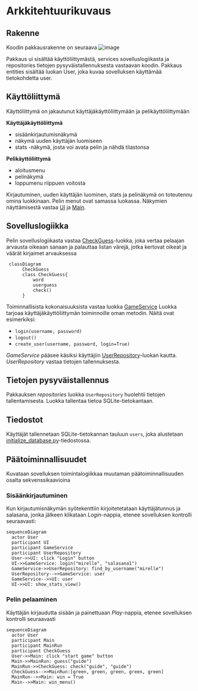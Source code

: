 # Arkkitehtuurikuvaus

## Rakenne
Koodin pakkausrakenne on seuraava
![image](https://user-images.githubusercontent.com/101889891/166429870-c36d6496-f4f1-46c2-a0a3-3d0e338ccc1a.png)

Pakkaus ui sisältää käyttöliittymästä, services sovelluslogiikasta ja repositories tietojen pysyväistallennuksesta vastaavan koodin. Pakkaus entities sisältää luokan User, joka kuvaa sovelluksen käyttämää tietokohdetta user.

## Käyttöliittymä
Käyttöliittymä on jakautunut käyttäjäkäyttöliittymään ja pelikäyttöliittymään

__Käyttäjäkäyttöliittymä__
- sisäänkirjautumisnäkymä
- näkymä uuden käyttäjän luomiseen
- stats -näkymä, josta voi avata pelin ja nähdä tilastonsa

__Pelikäyttöliittymä__
- aloitusmenu
- pelinäkymä
- loppumenu riippuen voitosta

Kirjautuminen, uuden käyttäjän luominen, stats ja pelinäkymä on toteutennu omina luokkinaan. Pelin menut ovat samassa luokassa. Näkymien näyttämisestä vastaa [UI](../src/ui/ui.py) ja [Main](../src/ui/game_ui.py).

## Sovelluslogiikka
Pelin sovelluslogiikasta vastaa [CheckGuess](../src/services/checkguess.py)-luokka, joka vertaa pelaajan arvausta oikeaan sanaan ja palauttaa listan värejä, jotka kertovat oikeat ja väärät kirjaimet arvauksessa
```mermaid
 classDiagram
      CheckGuess
      class CheckGuess{
          word
          userguess
          check()
      }
```
Toiminnallisista kokonaisuuksista vastaa luokka [GameService](../src/services/game_service.py)
Luokka tarjoaa käyttäjäkäyttöliittymän toiminnoille oman metodin. Näitä ovat esimerkiksi:

- `login(username, password)`
- `logout()`
- `create_user(username, password, login=True)`

_GameService_ pääsee käsiksi käyttäjiin [UserRepository](../src/repositories/user_repository)-luokan kautta. _UserRepository_ vastaa tietojen tallennuksesta. 

## Tietojen pysyväistallennus
Pakkauksen _repositories_ luokka `UserRepository` huolehtii tietojen tallentamisesta. Luokka tallentaa tietoa SQLite-tietokantaan. 

## Tiedostot

Käyttäjät tallennetaan SQLite-tietokannan tauluun `users`, joka alustetaan [initialize_database.py](../src/initialize_database.py)-tiedostossa.

## Päätoiminnallisuudet
Kuvataan sovelluksen toimintalogiikkaa muutaman päätoiminnallisuuden osalta sekvenssikaavioina

### Sisäänkirjautuminen
Kun kirjautumisnäkymän syötekenttiin kirjoitetetataan käyttäjätunnus ja salasana, jonka jälkeen klikataan _Login_-nappia, etenee sovelluksen kontrolli seuraavasti:
```mermaid
sequenceDiagram
  actor User
  participant UI
  participant GameService
  participant UserRepository
  User->>UI: click "Login" button
  UI->>GameService: login("mirelle", "salasana1")
  GameService->>UserRepository: find_by_username("mirelle")
  UserRepository-->>GameService: user
  GameService-->>UI: user
  UI->>UI: show_stats_view()
```
### Pelin pelaaminen
Käyttäjän kirjaudutta sisään ja painettuaan _Play_-nappia, etenee sovelluksen kontrolli seuraavasti
```mermaid
sequenceDiagram
  actor User
  participant Main
  participant MainRun
  participant CheckGuess
  User->>Main: click "start game" button
  Main->>MainRun: guess("guide")
  MainRun->>CheckGuess: check("guide", "guide")
  CheckGuess-->>MainRun:[green, green, green, green, green]
  MainRun-->>Main: win = True
  Main-->>Main: win_menu()
```

